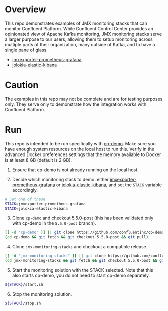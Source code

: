 # Overview

This repo demonstrates examples of JMX monitoring stacks that can monitor Confluent Platform.
While Confluent Control Center provides an opinionated view of Apache Kafka monitoring, JMX monitoring stacks serve a larger purpose to our users, allowing them to setup monitoring across multiple parts of their organization, many outside of Kafka, and to have a single pane of glass.

* [jmxexporter-prometheus-grafana](jmxexporter-prometheus-grafana)
* [jolokia-elastic-kibana](jolokia-elastic-kibana)

# Caution

The examples in this repo may not be complete and are for testing purposes only.
They serve only to demonstrate how the integration works with Confluent Platform.

# Run

This repo is intended to be run specifically with [cp-demo](https://github.com/confluentinc/cp-demo).
Make sure you have enough system resources on the local host to run this.
Verify in the advanced Docker preferences settings that the memory available to Docker is at least 8 GB (default is 2 GB).

1. Ensure that cp-demo is not already running on the local host.

2. Decide which monitoring stack to demo: either [jmxexporter-prometheus-grafana](jmxexporter-prometheus-grafana) or [jolokia-elastic-kibana](jolokia-elastic-kibana), and set the `STACK` variable accordingly.

```bash
# Set one of these
STACK=jmxexporter-prometheus-grafana
STACK=jolokia-elastic-kibana
```

3. Clone `cp-demo` and checkout 5.5.0-post (this has been validated only with cp-demo in the `5.5.0-post` branch).

```bash
[[ -d "cp-demo" ]] || git clone https://github.com/confluentinc/cp-demo.git
(cd cp-demo && git fetch && git checkout 5.5.0-post && git pull)
```

4. Clone `jmx-monitoring-stacks` and checkout a compatible release.

```bash
[[ -d "jmx-monitoring-stacks" ]] || git clone https://github.com/confluentinc/jmx-monitoring-stacks.git
(cd jmx-monitoring-stacks && git fetch && git checkout 5.5.0-post && git pull)
```

5. Start the monitoring solution with the STACK selected. Note that this also starts cp-demo, you do not need to start cp-demo separately.

```bash
${STACK}/start.sh
```

6. Stop the monitoring solution.

```bash
${STACK}/stop.sh
```
